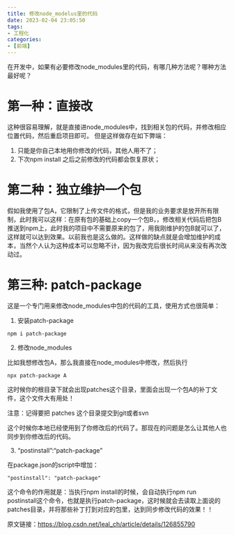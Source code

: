 ```yaml
---
title: 修改node_modelus里的代码
date: 2023-02-04 23:05:50
tags:
- 工程化
categories:
- [前端]
---
```


在开发中，如果有必要修改node_modules里的代码，有哪几种方法呢？哪种方法最好呢？

# 第一种：直接改
这种很容易理解，就是直接进node_modules中，找到相关包的代码，并修改相应位置代码，然后重启项目即可。
但是这样做存在如下弊端：
1. 只能是你自己本地用你修改的代码，其他人用不了；
2. 下次npm install 之后之前修改的代码都会恢复原状；

# 第二种：独立维护一个包
假如我使用了包A，它限制了上传文件的格式，但是我的业务要求是放开所有限制，此时我可以这样：在原有包的基础上copy一个包B，，修改相关代码后把包B推送到npm上，此时我的项目中不需要原来的包了，用我刚维护的包B就可以了，这样就可以达到效果。以前我也是这么做的。这样做的缺点就是会增加维护的成本，当然个人认为这种成本可以忽略不计，因为我改完后很长时间从来没有再次改动过。

# 第三种: patch-package
这是一个专门用来修改node_modules中包的代码的工具，使用方式也很简单：
1. 安装patch-package

```
npm i patch-package
```

2. 修改node_modules

比如我想修改包A，那么我直接在node_modules中修改，然后执行

```
npx patch-package A
```

这时候你的根目录下就会出现patches这个目录，里面会出现一个包A的补丁文件，这个文件大有用处！

注意：记得要把 patches 这个目录提交到git或者svn

这个时候你本地已经使用到了你修改后的代码了。那现在的问题是怎么让其他人也同步到你修改后的代码。

3. “postinstall”:“patch-package”

在package.json的script中增加：

```
"postinstall": "patch-package"
```

这个命令的作用就是：当执行npm install的时候，会自动执行npm run postinstall这个命令，也就是执行patch-package，这时候就会去读取上面说的 patches目录，并将那些补丁打到对应的包里，达到同步修改代码的效果！！

原文链接：https://blog.csdn.net/leal_ch/article/details/126855790